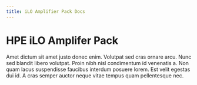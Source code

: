 ```yaml
---
title: iLO Amplifier Pack Docs
---
```


# HPE iLO Amplifer Pack

Amet dictum sit amet justo donec enim. Volutpat sed cras ornare arcu. Nunc sed blandit libero volutpat. Proin nibh nisl condimentum id venenatis a. Non quam lacus suspendisse faucibus interdum posuere lorem. Est velit egestas dui id. A cras semper auctor neque vitae tempus quam pellentesque nec.
